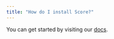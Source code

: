 ```yaml
---
title: "How do I install Score?"
---
```

You can get started by visiting our [docs](https://docs.score.dev/docs/get-started/install/).
